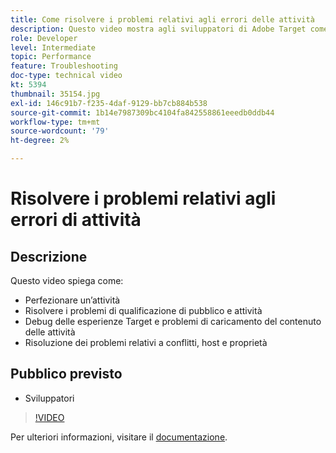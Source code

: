 ```yaml
---
title: Come risolvere i problemi relativi agli errori delle attività
description: Questo video mostra agli sviluppatori di Adobe Target come perfezionare un’attività, risolvere i problemi di qualificazione di tipi di pubblico e attività, eseguire il debug delle esperienze Target e dei problemi di caricamento del contenuto dell’attività e risolvere i conflitti, gli host e le proprietà.
role: Developer
level: Intermediate
topic: Performance
feature: Troubleshooting
doc-type: technical video
kt: 5394
thumbnail: 35154.jpg
exl-id: 146c91b7-f235-4daf-9129-bb7cb884b538
source-git-commit: 1b14e7987309bc4104fa842558861eeedb0ddb44
workflow-type: tm+mt
source-wordcount: '79'
ht-degree: 2%

---
```


# Risolvere i problemi relativi agli errori di attività

## Descrizione

Questo video spiega come:

* Perfezionare un’attività
* Risolvere i problemi di qualificazione di pubblico e attività
* Debug delle esperienze Target e problemi di caricamento del contenuto delle attività
* Risoluzione dei problemi relativi a conflitti, host e proprietà

## Pubblico previsto

* Sviluppatori

>[!VIDEO](https://video.tv.adobe.com/v/35154/?quality=12)

Per ulteriori informazioni, visitare il [documentazione](https://experienceleague.adobe.com/docs/target/using/troubleshoot/troubleshooting-target.html?lang=en).
